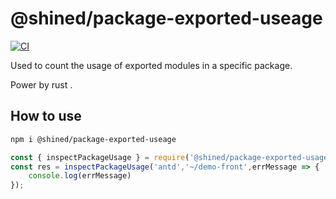 # @shined/package-exported-useage 

[![CI](https://github.com/sheinsight/package-exported-useage/actions/workflows/CI.yml/badge.svg)](https://github.com/sheinsight/package-exported-useage/actions/workflows/CI.yml)

Used to count the usage of exported modules in a specific package.

Power by rust .


## How to use

```bash
npm i @shined/package-exported-useage
```

```javascript
const { inspectPackageUsage } = require('@shined/package-exported-usage');
const res = inspectPackageUsage('antd','~/demo-front',errMessage => {
    console.log(errMessage)
});
```
